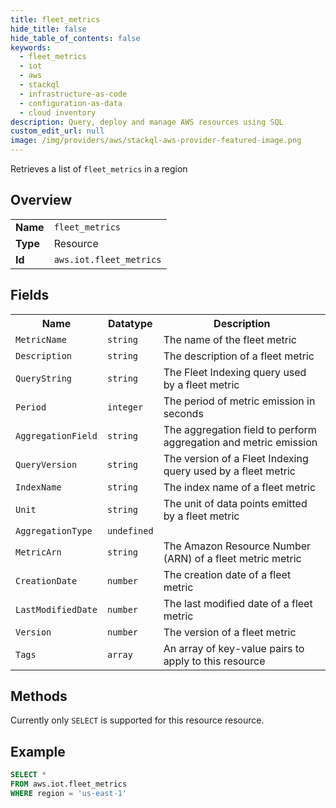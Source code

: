 ```yaml
---
title: fleet_metrics
hide_title: false
hide_table_of_contents: false
keywords:
  - fleet_metrics
  - iot
  - aws
  - stackql
  - infrastructure-as-code
  - configuration-as-data
  - cloud inventory
description: Query, deploy and manage AWS resources using SQL
custom_edit_url: null
image: /img/providers/aws/stackql-aws-provider-featured-image.png
---
```

Retrieves a list of <code>fleet_metrics</code> in a region

## Overview
<table><tbody>
<tr><td><b>Name</b></td><td><code>fleet_metrics</code></td></tr>
<tr><td><b>Type</b></td><td>Resource</td></tr>
<tr><td><b>Id</b></td><td><code>aws.iot.fleet_metrics</code></td></tr>
</tbody></table>

## Fields
<table><tbody>
<tr><th>Name</th><th>Datatype</th><th>Description</th></tr>
<tr><td><code>MetricName</code></td><td><code>string</code></td><td>The name of the fleet metric</td></tr><tr><td><code>Description</code></td><td><code>string</code></td><td>The description of a fleet metric</td></tr><tr><td><code>QueryString</code></td><td><code>string</code></td><td>The Fleet Indexing query used by a fleet metric</td></tr><tr><td><code>Period</code></td><td><code>integer</code></td><td>The period of metric emission in seconds</td></tr><tr><td><code>AggregationField</code></td><td><code>string</code></td><td>The aggregation field to perform aggregation and metric emission</td></tr><tr><td><code>QueryVersion</code></td><td><code>string</code></td><td>The version of a Fleet Indexing query used by a fleet metric</td></tr><tr><td><code>IndexName</code></td><td><code>string</code></td><td>The index name of a fleet metric</td></tr><tr><td><code>Unit</code></td><td><code>string</code></td><td>The unit of data points emitted by a fleet metric</td></tr><tr><td><code>AggregationType</code></td><td><code>undefined</code></td><td></td></tr><tr><td><code>MetricArn</code></td><td><code>string</code></td><td>The Amazon Resource Number (ARN) of a fleet metric metric</td></tr><tr><td><code>CreationDate</code></td><td><code>number</code></td><td>The creation date of a fleet metric</td></tr><tr><td><code>LastModifiedDate</code></td><td><code>number</code></td><td>The last modified date of a fleet metric</td></tr><tr><td><code>Version</code></td><td><code>number</code></td><td>The version of a fleet metric</td></tr><tr><td><code>Tags</code></td><td><code>array</code></td><td>An array of key-value pairs to apply to this resource</td></tr>
</tbody></table>

## Methods
Currently only <code>SELECT</code> is supported for this resource resource.

## Example
```sql
SELECT * 
FROM aws.iot.fleet_metrics
WHERE region = 'us-east-1'
```
